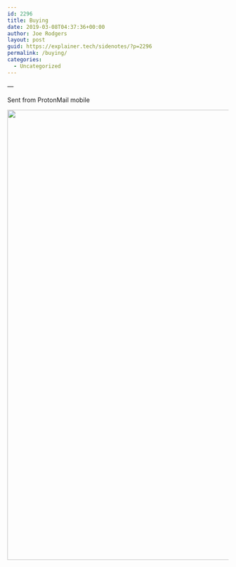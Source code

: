```yaml
---
id: 2296
title: Buying
date: 2019-03-08T04:37:36+00:00
author: Joe Rodgers
layout: post
guid: https://explainer.tech/sidenotes/?p=2296
permalink: /buying/
categories:
  - Uncategorized
---
```

&#8212;

Sent from ProtonMail mobile

<a href="https://i2.wp.com/explainer.tech/sidenotes/wp-content/uploads/2019/03/Screenshot_20190307-223625.png?ssl=1" rel="attachment wp-att-2297"><img src="https://i2.wp.com/explainer.tech/sidenotes/wp-content/uploads/2019/03/Screenshot_20190307-223625.png?resize=1024%2C1024&#038;ssl=1" alt="" title="screenshot_20190307-223625-png" width="1024" height="1024" class="alignnone size-full wp-image-2297" srcset="https://i2.wp.com/explainer.tech/sidenotes/wp-content/uploads/2019/03/Screenshot_20190307-223625.png?resize=150%2C150&ssl=1 150w, https://i2.wp.com/explainer.tech/sidenotes/wp-content/uploads/2019/03/Screenshot_20190307-223625.png?zoom=2&resize=1024%2C1024&ssl=1 2048w" sizes="(max-width: 1024px) 100vw, 1024px" data-recalc-dims="1" /></a>